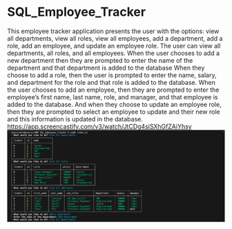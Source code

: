 # SQL_Employee_Tracker
This employee tracker application presents the user with the options: view all departments, view all roles, view all employees, add a department, add a role, add an employee, and update an employee role.
The user can view all departments, all roles, and all employees.
When the user chooses to add a new department then they are prompted to enter the name of the department and that department is added to the database
When they choose to add a role, then the user is prompted to enter the name, salary, and department for the role and that role is added to the database.
When the user chooses to add an employee, then they are prompted to enter the employee’s first name, last name, role, and manager, and that employee is added to the database.
And when they choose to update an employee role, then they are prompted to select an employee to update and their new role and this information is updated in the database.
https://app.screencastify.com/v3/watch/JtCDg4siSXhGfZAiYhsy
![alt text](image.png)